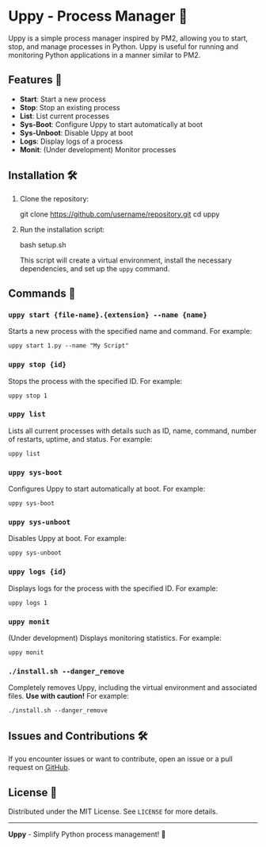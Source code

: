 # Uppy - Process Manager 🚀

Uppy is a simple process manager inspired by PM2, allowing you to start, stop, and manage processes in Python. Uppy is useful for running and monitoring Python applications in a manner similar to PM2.

## Features 🎯

- **Start**: Start a new process
- **Stop**: Stop an existing process
- **List**: List current processes
- **Sys-Boot**: Configure Uppy to start automatically at boot
- **Sys-Unboot**: Disable Uppy at boot
- **Logs**: Display logs of a process
- **Monit**: (Under development) Monitor processes

## Installation 🛠️

1. Clone the repository:

    git clone https://github.com/username/repository.git
    cd uppy

2. Run the installation script:

    bash setup.sh

   This script will create a virtual environment, install the necessary dependencies, and set up the `uppy` command.

## Commands 🚦

### `uppy start {file-name}.{extension} --name {name}`

Starts a new process with the specified name and command. For example:

    uppy start 1.py --name "My Script"

### `uppy stop {id}`

Stops the process with the specified ID. For example:

    uppy stop 1

### `uppy list`

Lists all current processes with details such as ID, name, command, number of restarts, uptime, and status. For example:

    uppy list

### `uppy sys-boot`

Configures Uppy to start automatically at boot. For example:

    uppy sys-boot

### `uppy sys-unboot`

Disables Uppy at boot. For example:

    uppy sys-unboot

### `uppy logs {id}`

Displays logs for the process with the specified ID. For example:

    uppy logs 1

### `uppy monit`

(Under development) Displays monitoring statistics. For example:

    uppy monit

### `./install.sh --danger_remove`

Completely removes Uppy, including the virtual environment and associated files. **Use with caution!** For example:

    ./install.sh --danger_remove

## Issues and Contributions 🛠️

If you encounter issues or want to contribute, open an issue or a pull request on [GitHub](https://github.com/username/repository).

## License 📄

Distributed under the MIT License. See `LICENSE` for more details.

---

**Uppy** - Simplify Python process management! 🚀
